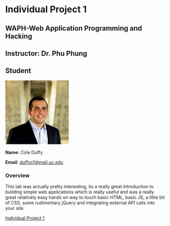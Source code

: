 # Individual Project 1
## WAPH-Web Application Programming and Hacking

## Instructor: Dr. Phu Phung

## Student
![Headshot](images/headshot.jpg "Headshot")

**Name**: Cole Duffy

**Email**: duffycf@mail.uc.edu

### Overview
This lab was actually pretty interesting, its a really great introduction to building simple web applications which is really useful and was a really great relatively easy hands on way to touch basic HTML, basic JS, a little bit of CSS, some rudimentary jQuery and integrating external API calls into your site.

[Individual Project 1]()
